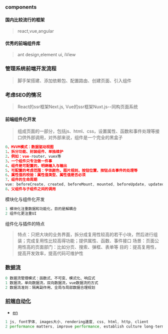 ### components

#### 国内比较流行的框架

>react,vue,angular

#### 优秀的前端组件库

>ant design,element ui, iView

### 管理系统前端开发流程

>脚手架搭建、添加依赖包、配置路由、创建页面、引入组件

### 考虑SEO的情况

>React的ssr框架Next.js, Vue的ssr框架Nuxt.js--同构页面系统

#### 前端组件化开发

>组成页面的一部分，包括js、html、css，设置属性、函数和事件处理等接口供外部调用，对外部来说，组件是一个完全的黑盒子

```js
0、MVVM模式：数据驱动视图
1、拆分功能、封装组件、单独维护
2、例如：vue-router、vuex等
3、一个组件只专注做一件事
4、组件是可配置的，明确输入与输出
5、可配置的考虑范围：字体颜色，图片规则，按钮位置，按钮点击事件的处理等
6、属性值的校验：属性值类型、属性值是否必须
7、组件的生命周期
vue: beforeCreate, created, beforeMount, mounted, beforeUpdate, updated, beforeDestroy, destroyed, errorCapture, errorCaptured
8、父组件与子组件之间的调用
```

模块化与组件化开发
```js
1 模块化注重数据和功能化，目的是解耦合
2 组件化更注重UI
```

组件化与插件的特点
>特点：只把大块的业务界面，拆分成复用性较高的若干小块，然后进行组装；完成复用性比较高得功能；提供属性、函数、事件接口
>场景：页面公用性高的页面部门：比如分页、搜索、弹框、表单等
>目的：提高复用性，提高开发效率，提高代码可维护性

### 数据流

```js
0 数据流管理模式：函数式、不可变、模式化、响应式
1 数据流，单向数据流，双向数据流，vue数据流的方式
2 数据流准则：隔离副作用、全局与局部数据合理规划
```

### [前端自动化](https://juejin.im/post/5a966bd16fb9a0635172a50a)

* [en](https://www.smashingmagazine.com/2018/01/front-end-performance-checklist-2018-pdf-pages/)

```js
1 js, font字体, images大小, rendering速度, css, html, http, client
2 performance matters, improve performance, establish culture long-term
```